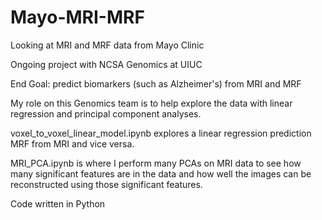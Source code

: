 # Mayo-MRI-MRF
Looking at MRI and MRF data from Mayo Clinic

Ongoing project with NCSA Genomics at UIUC

End Goal: predict biomarkers (such as Alzheimer's) from MRI and MRF 

My role on this Genomics team is to help explore the data with linear regression and principal component analyses. 

voxel_to_voxel_linear_model.ipynb explores a linear regression prediction MRF from MRI and vice versa.

MRI_PCA.ipynb is where I perform many PCAs on MRI data to see how many significant features are in the data and how well the images can be reconstructed using those significant features.

Code written in Python
